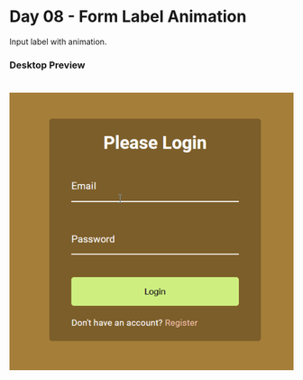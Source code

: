 # Day 08 - Form Label Animation

Input label with animation.

### Desktop Preview

<h1 align="center">
  <img alt="Desktop preview" src="imgs/preview-imgs/desktop.gif" />
</h1>
